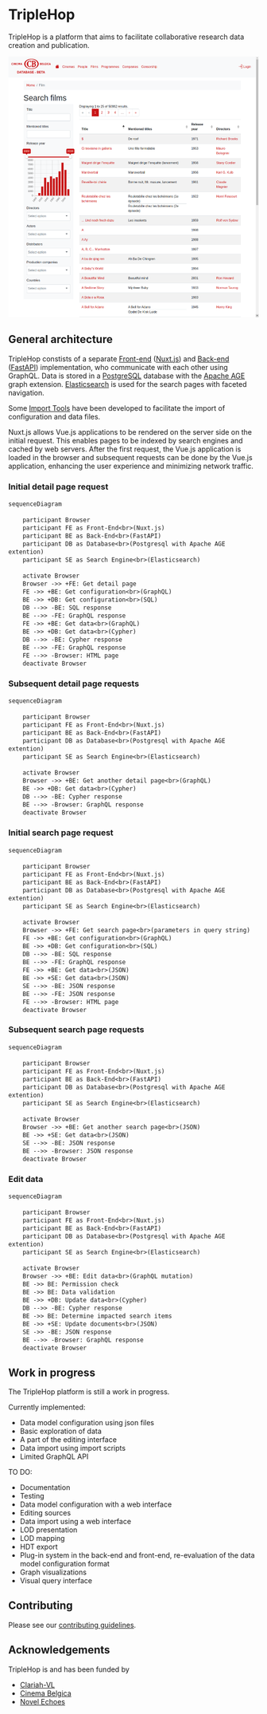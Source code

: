 # TripleHop

TripleHop is a platform that aims to facilitate collaborative research data creation and publication.

![TripleHop screenshot](triplehop_screenshot.png)

## General architecture

TripleHop constists of a separate [Front-end](https://github.com/GhentCDH/triplehop_frontend) ([Nuxt.js](https://nuxtjs.org/)) and [Back-end](https://github.com/GhentCDH/triplehop_backend) ([FastAPI](https://fastapi.tiangolo.com/)) implementation, who communicate with each other using GraphQL. Data is stored in a [PostgreSQL](https://www.postgresql.org/) database with the [Apache AGE](https://age.apache.org/) graph extension. [Elasticsearch](https://www.elastic.co/elasticsearch/) is used for the search pages with faceted navigation.

Some [Import Tools](https://github.com/GhentCDH/triplehop_import_tools) have been developed to facilitate the import of configuration and data files.

Nuxt.js allows Vue.js applications to be rendered on the server side on the initial request. This enables pages to be indexed by search engines and cached by web servers. After the first request, the Vue.js application is loaded in the browser and subsequent requests can be done by the Vue.js application, enhancing the user experience and minimizing network traffic.

### Initial detail page request

```mermaid
sequenceDiagram

    participant Browser
    participant FE as Front-End<br>(Nuxt.js)
    participant BE as Back-End<br>(FastAPI)
    participant DB as Database<br>(Postgresql with Apache AGE extention)
    participant SE as Search Engine<br>(Elasticsearch)

    activate Browser
    Browser ->> +FE: Get detail page
    FE ->> +BE: Get configuration<br>(GraphQL)
    BE ->> +DB: Get configuration<br>(SQL)
    DB -->> -BE: SQL response
    BE -->> -FE: GraphQL response
    FE ->> +BE: Get data<br>(GraphQL)
    BE ->> +DB: Get data<br>(Cypher)
    DB -->> -BE: Cypher response
    BE -->> -FE: GraphQL response
    FE -->> -Browser: HTML page
    deactivate Browser
```

### Subsequent detail page requests

```mermaid
sequenceDiagram

    participant Browser
    participant FE as Front-End<br>(Nuxt.js)
    participant BE as Back-End<br>(FastAPI)
    participant DB as Database<br>(Postgresql with Apache AGE extention)
    participant SE as Search Engine<br>(Elasticsearch)

    activate Browser
    Browser ->> +BE: Get another detail page<br>(GraphQL)
    BE ->> +DB: Get data<br>(Cypher)
    DB -->> -BE: Cypher response
    BE -->> -Browser: GraphQL response
    deactivate Browser
```

### Initial search page request

```mermaid
sequenceDiagram

    participant Browser
    participant FE as Front-End<br>(Nuxt.js)
    participant BE as Back-End<br>(FastAPI)
    participant DB as Database<br>(Postgresql with Apache AGE extention)
    participant SE as Search Engine<br>(Elasticsearch)

    activate Browser
    Browser ->> +FE: Get search page<br>(parameters in query string)
    FE ->> +BE: Get configuration<br>(GraphQL)
    BE ->> +DB: Get configuration<br>(SQL)
    DB -->> -BE: SQL response
    BE -->> -FE: GraphQL response
    FE ->> +BE: Get data<br>(JSON)
    BE ->> +SE: Get data<br>(JSON)
    SE -->> -BE: JSON response
    BE -->> -FE: JSON response
    FE -->> -Browser: HTML page
    deactivate Browser
```

### Subsequent search page requests

```mermaid
sequenceDiagram

    participant Browser
    participant FE as Front-End<br>(Nuxt.js)
    participant BE as Back-End<br>(FastAPI)
    participant DB as Database<br>(Postgresql with Apache AGE extention)
    participant SE as Search Engine<br>(Elasticsearch)

    activate Browser
    Browser ->> +BE: Get another search page<br>(JSON)
    BE ->> +SE: Get data<br>(JSON)
    SE -->> -BE: JSON response
    BE -->> -Browser: JSON response
    deactivate Browser
```

### Edit data

```mermaid
sequenceDiagram

    participant Browser
    participant FE as Front-End<br>(Nuxt.js)
    participant BE as Back-End<br>(FastAPI)
    participant DB as Database<br>(Postgresql with Apache AGE extention)
    participant SE as Search Engine<br>(Elasticsearch)

    activate Browser
    Browser ->> +BE: Edit data<br>(GraphQL mutation)
    BE ->> BE: Permission check
    BE ->> BE: Data validation
    BE ->> +DB: Update data<br>(Cypher)
    DB -->> -BE: Cypher response
    BE ->> BE: Determine impacted search items
    BE ->> +SE: Update documents<br>(JSON)
    SE ->> -BE: JSON response
    BE -->> -Browser: GraphQL response
    deactivate Browser
```

## Work in progress

The TripleHop platform is still a work in progress.

Currently implemented:

* Data model configuration using json files
* Basic exploration of data
* A part of the editing interface
* Data import using import scripts
* Limited GraphQL API

TO DO:

* Documentation
* Testing
* Data model configuration with a web interface
* Editing sources
* Data import using a web interface
* LOD presentation
* LOD mapping
* HDT export
* Plug-in system in the back-end and front-end, re-evaluation of the data model configuration format
* Graph visualizations
* Visual query interface

## Contributing

Please see our [contributing guidelines](CONTRIBUTING.md).

## Acknowledgements

TripleHop is and has been funded by

* [Clariah-VL](https://clariahvl.hypotheses.org/)
* [Cinema Belgica](https://www.cinemabelgica.be/)
* [Novel Echoes](https://research.flw.ugent.be/en/projects/novel-echoes)
